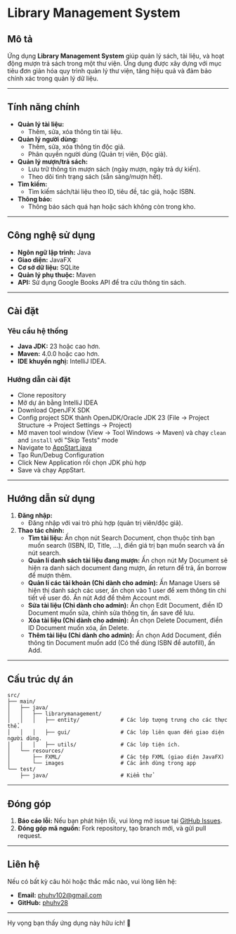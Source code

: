 
# **Library Management System**

## **Mô tả**
Ứng dụng **Library Management System** giúp quản lý sách, tài liệu, và hoạt động mượn trả sách trong một thư viện. Ứng dụng được xây dựng với mục tiêu đơn giản hóa quy trình quản lý thư viện, tăng hiệu quả và đảm bảo chính xác trong quản lý dữ liệu.

---

## **Tính năng chính**
- **Quản lý tài liệu:**
    - Thêm, sửa, xóa thông tin tài liệu.
- **Quản lý người dùng:**
    - Thêm, sửa, xóa thông tin độc giả.
    - Phân quyền người dùng (Quản trị viên, Độc giả).
- **Quản lý mượn/trả sách:**
    - Lưu trữ thông tin mượn sách (ngày mượn, ngày trả dự kiến).
    - Theo dõi tình trạng sách (sẵn sàng/mượn hết).
- **Tìm kiếm:**
    - Tìm kiếm sách/tài liệu theo ID, tiêu đề, tác giả, hoặc ISBN.
- **Thông báo:**
    - Thông báo sách quá hạn hoặc sách không còn trong kho.

---

## **Công nghệ sử dụng**
- **Ngôn ngữ lập trình:** Java
- **Giao diện:** JavaFX
- **Cơ sở dữ liệu:** SQLite
- **Quản lý phụ thuộc:** Maven
- **API:** Sử dụng Google Books API để tra cứu thông tin sách.

---

## **Cài đặt**

### **Yêu cầu hệ thống**
- **Java JDK:** 23 hoặc cao hơn.
- **Maven:** 4.0.0 hoặc cao hơn.
- **IDE khuyến nghị:** IntelliJ IDEA.

### **Hướng dẫn cài đặt**
- Clone repository
- Mở dự án bằng IntelliJ IDEA
- Download OpenJFX SDK
- Config project SDK thành OpenJDK/Oracle JDK 23 (File -> Project Structure -> Project Settings -> Project)
- Mở maven tool window (View -> Tool Windows -> Maven) và chạy `clean` and `install` với "Skip Tests" mode
- Navigate to [AppStart.java](./src/main/java/librarymanagement/gui/AppStart.java)
- Tạo Run/Debug Configuration
- Click New Application rồi chọn JDK phù hợp
- Save và chạy AppStart.
---

## **Hướng dẫn sử dụng**

1. **Đăng nhập:**
    - Đăng nhập với vai trò phù hợp (quản trị viên/độc giả).
2. **Thao tác chính:**
    - **Tìm tài liệu:** Ấn chọn nút Search Document, chọn thuộc tính bạn muốn search (ISBN, ID, Title, …), điền giá trị bạn muốn search và ấn nút search.
    - **Quản lí danh sách tài liệu đang mượn:** Ấn chọn nút My Document sẽ hiện ra danh sách document đang mượn, ấn return để trả, ấn borrow để mượn thêm.
    - **Quản lí các tài khoản (Chỉ dành cho admin):** Ấn Manage Users sẽ hiện thị danh sách các user, ấn chọn vào 1 user để xem thông tin chi tiết về user đó. Ấn nút Add để thêm Account mới.
    - **Sửa tài liệu (Chỉ dành cho admin):** Ấn chọn Edit Document, điền ID Document muốn sửa, chỉnh sửa thông tin, ấn save để lưu.
    - **Xóa tài liệu (Chỉ dành cho admin):** Ấn chọn Delete Document, điền ID Document muốn xóa, ấn Delete.
    - **Thêm tài liệu (Chỉ dành cho admin):** Ấn chọn Add Document, điền thông tin Document muốn add (Có thể dùng ISBN để autofill), ấn Add.
---

## **Cấu trúc dự án**

```
src/
├── main/
│   ├── java/
│   │   ├── librarymanagement/
│   │   │   ├── entity/             # Các lớp tượng trưng cho các thực thể.
│   │   │   ├── gui/                # Các lớp liên quan đến giao diện người dùng.
│   │   │   ├── utils/              # Các lớp tiện ích.
│   └── resources/
│       ├── FXML/                   # Các tệp FXML (giao diện JavaFX)
│       └── images                  # Các ảnh dùng trong app
└── test/
    ├── java/                       # Kiểm thử
```

---

## **Đóng góp**
1. **Báo cáo lỗi:** Nếu bạn phát hiện lỗi, vui lòng mở issue tại [GitHub Issues](https://github.com/phuhv28/LibraryManagement/issues).
2. **Đóng góp mã nguồn:** Fork repository, tạo branch mới, và gửi pull request.

---

## **Liên hệ**
Nếu có bất kỳ câu hỏi hoặc thắc mắc nào, vui lòng liên hệ:
- **Email:** phuhv102@gmail.com
- **GitHub:** [phuhv28](https://github.com/phuhv28)

---

Hy vọng bạn thấy ứng dụng này hữu ích! 🚀
